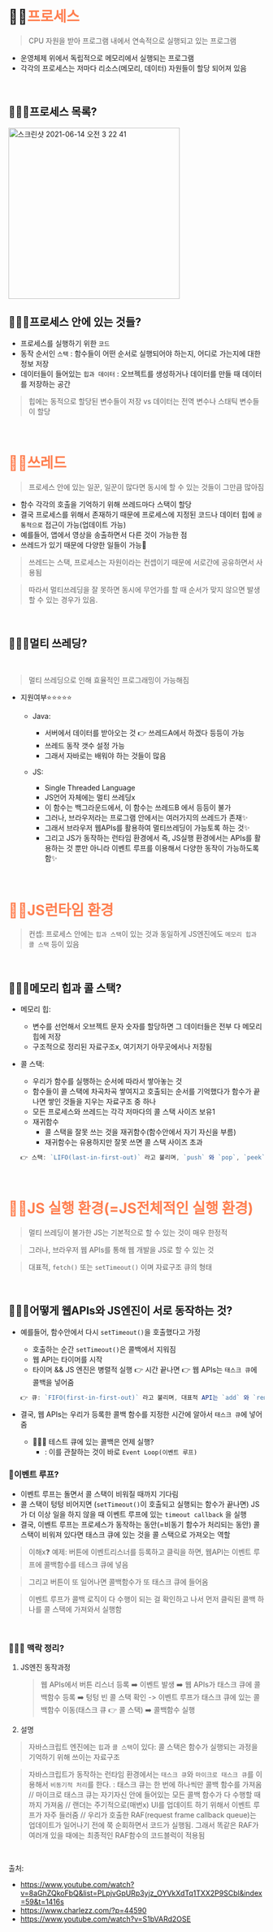 # 👏🏻<span style="color: coral">프로세스<span/>

> CPU 자원을 받아 프로그램 내에서 연속적으로 실행되고 있는 프로그램

- 운영체제 위에서 독립적으로 메모리에서 실행되는 프로그램
- 각각의 프로세스는 저마다 리소스(메모리, 데이터) 자원들이 할당 되어져 있음

<br/>

## 🙋🏻‍♂️프로세스 목록?

<img width="337" alt="스크린샷 2021-06-14 오전 3 22 41" src="https://user-images.githubusercontent.com/75716128/121991343-6ec68280-cdda-11eb-817d-2915f0e3bea2.png">

<br/>

## 🙋🏻‍♂️프로세스 안에 있는 것들?

- 프로세스를 실행하기 위한 `코드`
- 동작 순서인 `스택`
  : 함수들이 어떤 순서로 실행되어야 하는지, 어디로 가는지에 대한 정보 저장
- 데이터들이 들어있는 `힙과 데이터`
  : 오브젝트를 생성하거나 데이터를 만들 때 데이터를 저장하는 공간

> 힙에는 동적으로 할당된 변수들이 저장 vs 데이터는 전역 변수나 스태틱 변수들이 할당

<br/>

# <span style="color: coral">👏🏻쓰레드</span>

> 프로세스 안에 있는 일꾼, 일꾼이 많다면 동시에 할 수 있는 것들이 그만큼 많아짐

- 함수 각각의 호출을 기억하기 위해 쓰레드마다 스택이 할당
- 결국 프로세스를 위해서 존재하기 때문에 프로세스에 지정된 코드나 데이터 힙에 `공통적으로` 접근이 가능(업데이트 가능)
- 예를들어, 앱에서 영상을 송출하면서 다른 것이 가능한 점
- 쓰레드가 있기 때문에 다양한 일들이 가능

> 쓰레드는 스택, 프로세스는 자원이라는 컨셉이기 때문에 서로간에 공유하면서 사용됨

> 따라서 멀티쓰레딩을 잘 못하면 동시에 무언가를 할 때 순서가 맞지 않으면 발생할 수 있는 경우가 있음.

<br/>

## 🙋🏻‍♂️멀티 쓰레딩?

</br>

> 멀티 쓰레딩으로 인해 효율적인 프로그래밍이 가능해짐

- 지원여부⭐️⭐️⭐️⭐️⭐️

  - Java:

    - 서버에서 데이터를 받아오는 것 👉 쓰레드A에서 하겠다 등등이 가능
    - 쓰레드 동작 갯수 설정 가능
    - 그래서 자바로는 배워야 하는 것들이 많음

  - JS:

    - Single Threaded Language
    - JS언어 자체에는 멀티 쓰레딩x
    - 이 함수는 백그라운드에서, 이 함수는 쓰레드B 에서 등등이 불가
    - 그러나, 브라우저라는 프로그램 안에서는 여러가지의 쓰레드가 존재✨
    - 그래서 브라우저 웹APIs를 활용하여 멀티쓰레딩이 가능토록 하는 것✨
    - 그리고 JS가 동작하는 런타임 환경에서 즉, JS실행 환경에서는 APIs를 활용하는 것 뿐만 아니라 이벤트 루프를 이용해서 다양한 동작이 가능하도록 함✨

<br>

# <span style="color: coral">👏🏻JS런타임 환경</span>

> 컨셉: 프로세스 안에는 `힙과 스택`이 있는 것과 동일하게 JS엔진에도 `메모리 힙과 콜 스택` 등이 있음

<br/>

## 🙋🏻‍♂️메모리 힙과 콜 스택?

- 메모리 힙:

  - 변수를 선언해서 오브젝트 문자 숫자를 할당하면 그 데이터들은 전부 다 메모리 힙에 저장
  - 구조적으로 정리된 자료구조x, 여기저기 아무곳에서나 저장됨

- 콜 스택:

  - 우리가 함수를 실행하는 순서에 따라서 쌓아놓는 것
  - 함수들이 콜 스택에 차곡차곡 쌓여지고 호출되는 순서를 기억했다가 함수가 끝나면 쌓인 것들을 지우는 자료구조 중 하나
  - 모든 프로세스와 쓰레드는 각각 저마다의 콜 스택 사이즈 보유1
  - 재귀함수
    - 콜 스택을 잘못 쓰는 것을 재귀함수(함수안에서 자기 자신을 부름)
    - 재귀함수는 유용하지만 잘못 쓰면 콜 스택 사이즈 초과

  ```jsx
  👉 스택: `LIFO(last-in-first-out)` 라고 불리며, `push` 와 `pop`, `peek` 같은 API가 있음
  ```

  <br/>

# <span style="color: coral">👏🏻JS 실행 환경(=JS전체적인 실행 환경)</span>

> 멀티 쓰레딩이 불가한 JS는 기본적으로 할 수 있는 것이 매우 한정적

> 그러나, 브라우저 웹 APIs를 통해 웹 개발을 JS로 할 수 있는 것

> 대표적, `fetch()` 또는 `setTimeout()` 이며 자료구조 큐의 형태

 <br/>

## 🙋🏻‍♂️어떻게 웹APIs와 JS엔진이 서로 동작하는 것?

- 예를들어, 함수안에서 다시 `setTimeout()`을 호출했다고 가정

  - 호출하는 순간 `setTimeout()`은 콜백에서 지워짐
  - 웹 API는 타이머를 시작
  - 타이머 && JS 엔진은 병렬적 실행 👉 시간 끝나면 👉 웹 APIs는 `태스크 큐`에 콜백을 넣어줌

  ```jsx
  👉 큐: `FIFO(first-in-first-out)` 라고 불리며, 대표적 API는 `add` 와 `remove`, 가 있음
  ```

- 결국, 웹 APIs는 우리가 등록한 콜백 함수를 지정한 시간에 알아서 `태스크 큐`에 넣어줌
  - 🙋🏻‍♂️ 테스트 큐에 있는 콜백은 언제 실행?
    - : 이를 관찰하는 것이 바로 `Event Loop(이벤트 루프)`

### 🚨이벤트 루프?

- 이벤트 루프는 돌면서 콜 스택이 비워질 때까지 기다림
- 콜 스택이 텅텅 비어지면 (`setTimeout()`이 호출되고 실행되는 함수가 끝나면) JS가 더 이상 일을 하지 않을 때 이벤트 루프에 있는 `timeout callback` 을 실행
- 결국, 이벤트 루프는 프로세스가 동작하는 동안(=비동기 함수가 처리되는 동안) 콜 스택이 비워져 있다면 태스크 큐에 있는 것을 콜 스택으로 가져오는 역할

> 이해x❓ 예제: 버튼에 이벤트리스너를 등록하고 클릭을 하면, 웹API는 이벤트 루프에 콜백함수를 테스크 큐에 넣음

> 그리고 버튼이 또 일어나면 콜백함수가 또 태스크 큐에 들어옴

> 이벤트 루프가 콜백 로직이 다 수행이 되는 걸 확인하고 나서 먼저 클릭된 콜백 하나를 콜 스택에 가져와서 실행함

</br>

### 🙋🏻‍♂️ 맥락 정리?

1. JS엔진 동작과정

   > 웹 APIs에서 버튼 리스너 등록 ➡️ 이벤트 발생 ➡️ 웹 APIs가 태스크 큐에 콜백함수 등록 ➡️ 텅텅 빈 콜 스택 확인 -> 이벤트 루프가 태스크 큐에 있는 콜백함수 이동(태스크 큐 👉 콜 스택) ➡️ 콜백함수 실행

2. 설명

> 자바스크립트 엔진에는 `힙`과 `콜 스택`이 있다: 콜 스택은 함수가 실행되는 과정을 기억하기 위해 쓰이는 자료구조

> 자바스크립트가 동작하는 런타임 환경에서는 `태스크 큐`와 `마이크로 태스크 큐`를 이용해서 `비동기적 처리`를 한다. : 태스크 큐는 한 번에 하나씩만 콜백 함수를 가져옴 // 마이크로 태스크 큐는 자기자신 안에 들어있는 모든 콜백 함수가 다 수행할 때까지 가져옴 // 랜더는 주기적으로(매번x) UI를 업데이트 하기 위해서 이벤트 루프가 자주 들러줌 // 우리가 호출한 RAF(request frame callback queue)는 업데이트가 일어나기 전에 쭉 순회하면서 코드가 실행됨. 그래서 똑같은 RAF가 여러개 있을 때에는 최종적인 RAF함수의 코드블럭이 적용됨

</br>

출처:

- https://www.youtube.com/watch?v=8aGhZQkoFbQ&list=PLpjvGpURp3yjz_OYVkXdTq1TXX2P9SCbl&index=59&t=1416s
- https://www.charlezz.com/?p=44590
- https://www.youtube.com/watch?v=S1bVARd2OSE
